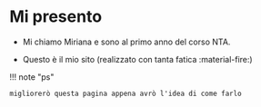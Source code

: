 # Mi presento

* Mi chiamo Miriana e sono al primo anno del corso NTA. 

* Questo è il mio sito (realizzato con tanta fatica :material-fire:)





!!! note "ps"

    migliorerò questa pagina appena avrò l'idea di come farlo